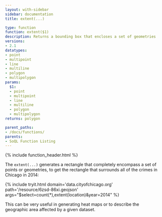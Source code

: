 ```yaml
---
layout: with-sidebar
sidebar: documentation
title: extent(...)

type: function
function: extent($1)
description: Returns a bounding box that encloses a set of geometries
versions:
- 2.1
datatypes:
- point
- multipoint
- line
- multiline
- polygon
- multipolygon
params:
  $1:
  - point
  - multipoint
  - line
  - multiline
  - polygon
  - multipolygon
returns: polygon

parent_paths: 
- /docs/functions/
parents: 
- SoQL Function Listing 
---
```


{% include function_header.html %}

The `extent(...)` generates a rectangle that completely encompass a set of points or geometries, to get the rectangle that surrounds all of the crimes in Chicago in 2014:

{% include tryit.html domain='data.cityofchicago.org' path='/resource/6zsd-86xi.geojson' args="$select=count(*),extent(location)&year=2014" %}

This can be very useful in generating heat maps or to describe the geographic area affected by a given dataset.
